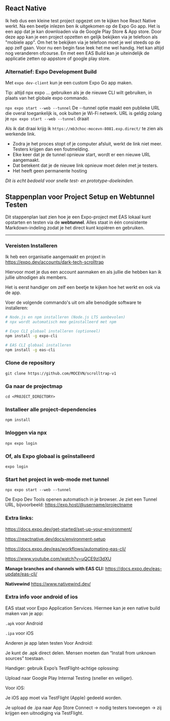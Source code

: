 ## React Native

Ik heb dus een kleine test project opgezet om te kijken hoe React Native werkt. Na een beetje inlezen ben ik uitgekomen op de Expo Go app. Het is een app dat je kan downloaden via de Google Play Store & App store. Door deze app kan je een project opzetten en gelijk bekijken via je telefoon als "mobiele app". Om het te bekijken via je telefoon moet je wel steeds op de app zelf gaan. Voor nu een begin fase leek het me wel handig. Het kan altijd nog veranderen ofcourse. En met een EAS Build kan je uiteindelijk de applicatie zetten op appstore of google play store.

### Alternatief: Expo Development Build

Met `expo dev-client` kun je een custom Expo Go app maken.

Tip: altijd npx expo ... gebruiken als je de nieuwe CLI wilt gebruiken, in plaats van het globale expo commando.

`npx expo start --web --tunnel`
De --tunnel optie maakt een publieke URL die overal toegankelijk is, ook buiten je Wi-Fi netwerk.
URL is geldig zolang je `npx expo start --web --tunnel` draait

Als ik dat draai krijg ik `https://mb3choc-mocevn-8081.exp.direct/` te zien als werkende link.

- Zodra je het proces stopt of je computer afsluit, werkt de link niet meer. Testers krijgen dan een foutmelding.
- Elke keer dat je de tunnel opnieuw start, wordt er een nieuwe URL aangemaakt. 
- Dat betekent dat je de nieuwe link opnieuw moet delen met je testers.
- Het heeft geen permanente hosting

*Dit is echt bedoeld voor snelle test- en prototype-doeleinden.*

## Stappenplan voor Project Setup en Webtunnel Testen

Dit stappenplan laat zien hoe je een Expo-project met EAS lokaal kunt opstarten en testen via de **webtunnel**. Alles staat in één consistente Markdown-indeling zodat je het direct kunt kopiëren en gebruiken.

---

### Vereisten Installeren

Ik heb een organisatie aangemaakt en projext in https://expo.dev/accounts/dark-tech-scrolltrap

Hiervoor moet je dus een account aanmaken en als jullie die hebben kan ik jullie uitnodigen als members.

Het is eerst handiger om zelf een beetje te kijken hoe het werkt en ook via de app. 

Voer de volgende commando's uit om alle benodigde software te installeren:

```bash
# Node.js en npm installeren (Node.js LTS aanbevolen)
# npx wordt automatisch mee geïnstalleerd met npm

# Expo CLI globaal installeren (optioneel)
npm install -g expo-cli

# EAS CLI globaal installeren
npm install -g eas-cli
```

### Clone de repository
`git clone https://github.com/MOCEVN/scrolltrap-v1`

### Ga naar de projectmap
`cd <PROJECT_DIRECTORY>`

### Installeer alle project-dependencies
`npm install`

### Inloggen via npx
`npx expo login`

### Of, als Expo globaal is geïnstalleerd
`expo login`

### Start het project in web-mode met tunnel
`npx expo start --web --tunnel`

De Expo Dev Tools openen automatisch in je browser.
Je ziet een Tunnel URL, bijvoorbeeld:
https://exp.host/@username/projectname

### Extra links:
https://docs.expo.dev/get-started/set-up-your-environment/ 

https://reactnative.dev/docs/environment-setup

https://docs.expo.dev/eas/workflows/automating-eas-cli/

https://www.youtube.com/watch?v=uQCE9zl3dXU 

**Manage branches and channels with EAS CLI:**
https://docs.expo.dev/eas-update/eas-cli/

**Nativewind**
https://www.nativewind.dev/ 

### Extra info voor android of ios

EAS staat voor Expo Application Services. Hiermee kan je een native build maken van je app:

`.apk` voor Android

`.ipa` voor iOS

Anderen je app laten testen
Voor Android:

Je kunt de .apk direct delen. Mensen moeten dan “Install from unknown sources” toestaan.

Handiger: gebruik Expo’s TestFlight-achtige oplossing:

Upload naar Google Play Internal Testing (sneller en veiliger).

Voor iOS:

Je iOS app moet via TestFlight (Apple) gedeeld worden.

Je upload de .ipa naar App Store Connect → nodig testers toevoegen → zij krijgen een uitnodiging via TestFlight.

